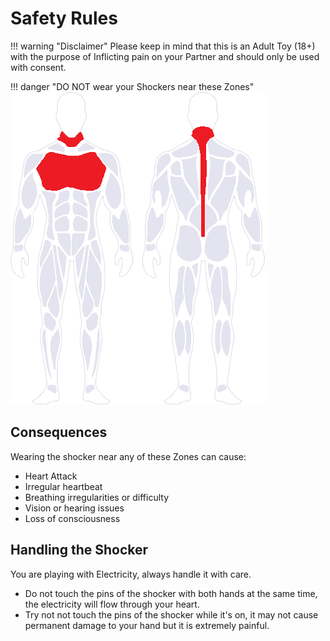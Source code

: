 # Safety Rules 
!!! warning "Disclaimer"
    Please keep in mind that this is an Adult Toy (18+) with the purpose of Inflicting pain on your Partner and should only be used with consent.

!!! danger "DO NOT wear your Shockers near these Zones"
    ![Image "Image"](nogo-body-zones.png)  

## Consequences
Wearing the shocker near any of these Zones can cause:  
    
- Heart Attack  
- Irregular heartbeat  
- Breathing irregularities or difficulty  
- Vision or hearing issues  
- Loss of consciousness

## Handling the Shocker
You are playing with Electricity, always handle it with care.  

- Do not touch the pins of the shocker with both hands at the same time, the electricity will flow through your heart.
- Try not not touch the pins of the shocker while it's on, it may not cause permanent damage to your hand but it is extremely painful.  
    